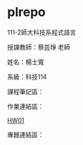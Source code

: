 # plrepo

111-2師大科技系程式語言

授課教師：蔡芸琤 老師

姓名：楊士寬

系級：科技114

課程筆記區：

作業連結區：
<p></p><a href="https://github.com/DADDYDADO/plrepo/blob/main/%23HW01.ipynb" target="_blank">HW01</a>

專題連結區：
